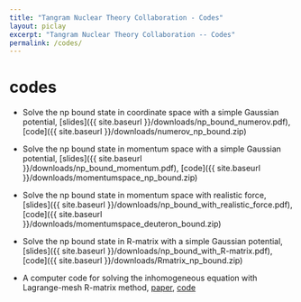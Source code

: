 ```yaml
---
title: "Tangram Nuclear Theory Collaboration - Codes"
layout: piclay
excerpt: "Tangram Nuclear Theory Collaboration -- Codes"
permalink: /codes/
---
```

# codes

* Solve the np bound state in coordinate space with a simple Gaussian potential, [slides]({{ site.baseurl }}/downloads/np_bound_numerov.pdf), [code]({{ site.baseurl }}/downloads/numerov_np_bound.zip)


* Solve the np bound state in momentum space with a simple Gaussian potential, [slides]({{ site.baseurl }}/downloads/np_bound_momentum.pdf), [code]({{ site.baseurl }}/downloads/momentumspace_np_bound.zip)


* Solve the np bound state in momentum space with realistic force, [slides]({{ site.baseurl }}/downloads/np_bound_with_realistic_force.pdf), [code]({{ site.baseurl }}/downloads/momentumspace_deuteron_bound.zip)

* Solve the np bound state in R-matrix with a simple Gaussian potential, [slides]({{ site.baseurl }}/downloads/np_bound_with_R-matrix.pdf), [code]({{ site.baseurl }}/downloads/Rmatrix_np_bound.zip)

* A computer code for solving the inhomogeneous equation with Lagrange-mesh R-matrix method, [paper](https://journals.aps.org/prc/abstract/10.1103/PhysRevC.102.014608), [code](https://github.com/jinleiphys/inhomoR)
